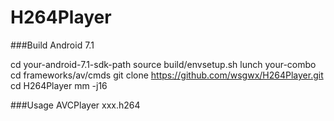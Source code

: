 # H264Player

###Build Android 7.1

cd your-android-7.1-sdk-path 
source build/envsetup.sh
lunch your-combo
cd frameworks/av/cmds
git clone https://github.com/wsgwx/H264Player.git
cd H264Player
mm -j16

###Usage
AVCPlayer xxx.h264




